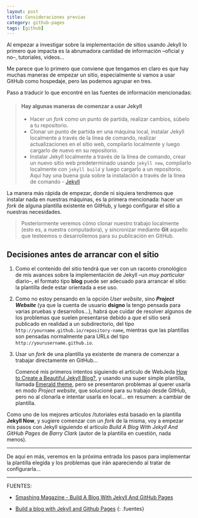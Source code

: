 ```yaml
---
layout: post
title: Consideraciones previas
category: github-pages
tags: [github]
---
```


Al empezar a investigar sobre la implementación de sitios usando Jekyll lo primero que impacta es la abrumadora cantidad de información –oficial y no–, tutoriales, videos...

Me parece que lo primero que conviene que tengamos en claro es que hay muchas maneras de empezar un sitio, especialmente si vamos a usar GitHub como hospedaje, pero las podemos agrupar en tres.

Paso a traducir lo que encontré en las fuentes de información mencionadas:

> ####  Hay algunas maneras de comenzar a usar Jekyll
>
> + Hacer un *fork* como un punto de partida, realizar cambios, súbelo a tu repositorio.
> + Clonar  un punto de partida en una máquina local, instalar Jekyll localmente a través de la línea de comando, realizar actualizaciones en el sitio web, compilarlo localmente y luego cargarlo de nuevo en su repositorio.
> + Instalar Jekyll localmente a través de la línea de comando, crear un nuevo sitio web predeterminado usando `jekyll new`, compilarlo localmente con `jekyll build` y luego cargarlo a un repositorio.
> Aquí hay una buena guía sobre la instalación a través de la línea de comando - [Jekyll](http://jekyllrb.com/docs/quickstart/)

La manera más rápida de empezar, donde ni siquiera tendremos que instalar nada en nuestras máquinas, es la primera mencionada: hacer un *fork* de alguna plantilla existente en GitHub, y luego configurar el sitio a nuestras necesidades.

> Posteriormente veremos cómo clonar nuestro trabajo localmente (esto es, a nuestra computadora), y sincronizar mediante **Git** aquello que testeemos o desarrollemos para su publicación en GitHub.



## Decisiones antes de arrancar con el sitio

1. Como el contenido del sitio tendrá que ver con un raconto cronológico de mis avances sobre la implementación de Jekyll –un *muy particular* diario–, el formato tipo **blog** puede ser adecuado para arrancar el sitio: la plantilla dede estar orientada a ese uso.

2. Como no estoy pensando en la opción *User website*, sino ***Project Website*** (ya que la cuenta de usuario **dsigno** la tengo pensada para varias pruebas y desarrollos...), habrá que cuidar de resolver algunos de los problemas que suelen presentarse debido a que el sitio será publicado en realidad a un subdirectorio, del tipo  `http://yourname.github.io/repository-name`, mientras que las plantillas son pensadas normalmente para URLs del tipo  `http://yourusername.github.io`.

3. Usar un *fork* de una plantilla ya existente de manera de comenzar a trabajar directamente en GitHub...   

   Comencé mis primeros intentos siguiendo el artículo de WebJeda [How to Create a Beautiful Jekyll Blog?](https://blog.webjeda.com/create-jekyll-blog/), y usando una super simple plantilla, llamada  [Emerald theme](http://www.jacoporabolini.com/emerald/), pero se presentaron problemas al querer usarla en modo *Project website*, que solucioné para su trabajo desde GitHub, pero no al clonarla e intentar usarla en local... en resumen: a cambiar de plantilla.

Como uno de los mejores artículos /tutoriales está basado en la plantilla **Jekyll Now**, y sugiere comenzar con un *fork* de la misma, voy a empezar mis pasos con Jekyll siguiendo el artículo *Build A Blog With Jekyll And GitHub Pages* de *Barry Clark* (autor de la plantilla en cuestión, nada menos).   

***
De aquí en más, veremos en la próxima entrada los pasos para implementar la plantilla elegida y los problemas que irán apareciendo al tratar de configurarla...  

***
FUENTES:

+ [Smashing Magazine - Build A Blog With Jekyll And GitHub Pages](https://www.smashingmagazine.com/2014/08/build-blog-jekyll-github-pages/)

+ [Build a blog with Jekyll and Github Pages](http://andrewbtran.github.io/JRN-418/class13/jekyll/)
{: .fuentes}
